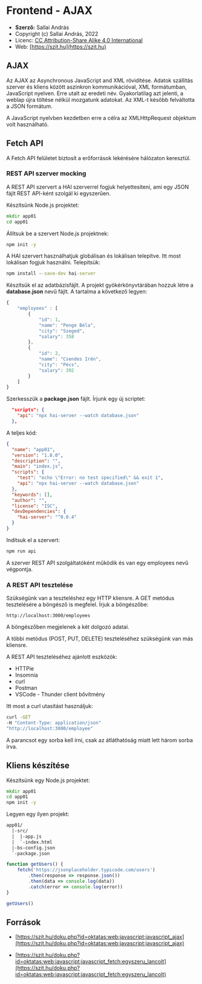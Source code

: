 # Frontend - AJAX

* **Szerző:** Sallai András
* Copyright (c) Sallai András, 2022
* Licenc: [CC Attribution-Share Alike 4.0 International](https://creativecommons.org/licenses/by-sa/4.0/)
* Web: [https://szit.hu](https://szit.hu)

## AJAX

Az AJAX az Asynchronous JavaScript and XML  rövidítése. Adatok szállítás szerver és kliens között aszinkron kommunikációval, XML formátumban, JavaScript nyelven. Erre utalt az eredeti név. Gyakorlatilag azt jelenti, a weblap újra töltése nélkül mozgatunk adatokat. Az XML-t később felváltotta a JSON formátum.

A JavaScript nyelvben kezdetben erre a célra az XMLHttpRequest objektum volt használható.

## Fetch API

A Fetch API felületet biztosít a erőforrások lekérésére hálózaton keresztül.

### REST API szerver mocking

A REST API szervert a HAI szerverrel fogjuk helyettesíteni, ami egy JSON fájlt REST API-ként szolgál ki egyszerűen.

Készítsünk Node.js projektet:

```cmd
mkdir app01
cd app01
```

Állítsuk be a szervert Node.js projektnek:

```cmd
npm init -y
```

A HAI szervert használhatjuk globálisan és lokálisan telepítve. Itt most lokálisan fogjuk használni. Telepítsük:

```cmd
npm install --save-dev hai-server
```

Készítsük el az adatbázisfájlt. A projekt gyökérkönyvtárában hozzuk létre a **database.json** nevű fájlt. A tartalma a következő legyen:

```javascript
{
    "employees" : [
        {
            "id": 1,
            "name": "Penge Béla",
            "city": "Szeged",
            "salary": 358
        },
        {
            "id": 2,
            "name": "Csendes Irén",
            "city": "Pécs",
            "salary": 392
        }
    ]
}
```

Szerkesszük a **package.json** fájlt. Írjunk egy új scriptet:

```json
  "scripts": {
    "api": "npx hai-server --watch database.json"
  },
```

A teljes kód:

```json
{
  "name": "app01",
  "version": "1.0.0",
  "description": "",
  "main": "index.js",
  "scripts": {
    "test": "echo \"Error: no test specified\" && exit 1",
    "api": "npx hai-server --watch database.json"
  },
  "keywords": [],
  "author": "",
  "license": "ISC",
  "devDependencies": {
    "hai-server": "^0.0.4"
  }
}

```

Indítsuk el a szervert:

```cmd
npm run api
```

A szerver REST API szolgáltatóként működik és van egy employees nevű végpontja.

### A REST API tesztelése

Szükségünk van a teszteléshez egy HTTP kliensre. A GET metódus tesztelésére a böngésző is megfelel. Írjuk a böngészőbe:

```url
http://localhost:3000/employees
```

A böngészőben megjelenek a két dolgozó adatai.

A többi metódus (POST, PUT, DELETE) teszteléséhez szükségünk van más kliensre.

A REST API teszteléséhez ajánlott eszközök:

* HTTPie
* Insomnia
* curl
* Postman
* VSCode - Thunder client bővítmény

Itt most a curl utasítást használjuk:

```cmd
curl -GET 
-H "Content-Type: application/json" 
"http://localhost:3000/employee"
```

A parancsot egy sorba kell írni, csak az átláthatóság miatt lett három sorba írva.

## Kliens készítése

Készítsünk egy Node.js projektet:

```cmd
mkdir app01
cd app01
npm init -y
```

Legyen egy ilyen projekt:

```txt
app01/
  |-src/
  |  |-app.js
  |  `-index.html
  |-bs-config.json
  `-package.json
```

```javascript
function getUsers() {
    fetch('https://jsonplaceholder.typicode.com/users')
        .then(response => response.json())
        .then(data => console.log(data))
        .catch(error => console.log(error)) 
}

getUsers()
```

## Források

* [https://szit.hu/doku.php?id=oktatas:web:javascript:javascript_ajax](https://szit.hu/doku.php?id=oktatas:web:javascript:javascript_ajax)

* [https://szit.hu/doku.php?id=oktatas:web:javascript:javascript_fetch:egyszeru_lancolt](https://szit.hu/doku.php?id=oktatas:web:javascript:javascript_fetch:egyszeru_lancolt)
